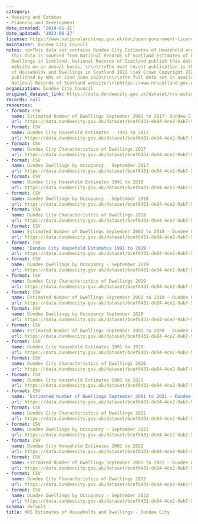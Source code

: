 ```yaml
---
category:
- Housing and Estates
- Planning and Development
date_created: '2019-01-31'
date_updated: '2023-06-27'
license: https://www.nationalarchives.gov.uk/doc/open-government-licence/version/3/
maintainer: Dundee City Council
notes: <p>This data set contains Dundee City Estimates of Household and Dwellings.
  This data is sourced from National Records of Scotland Estimates of Households and
  Dwellings in Scotland. National Records of Scotland publish this data set on their
  website on an annual basis. \r\n\r\nThe most recent publication is the NRS Estimates
  of Households and Dwellings in Scotland 2022 \xa9 Crown Copyright 2023 which was
  published by NRS on 22nd June 2023\r\n\r\nThe full data set is available on the
  National Records of Scotland website:\r\nhttps://www.nrscotland.gov.uk/statistics-and-data/statistics/statistics-by-theme/households/household-estimates/2022</p>
organization: Dundee City Council
original_dataset_link: https://data.dundeecity.gov.uk/dataset/nrs-estimates-of-households-and-dwellings
records: null
resources:
- format: CSV
  name: Estimated Number of Dwellings September 2001 to 2017- Dundee City
  url: https://data.dundeecity.gov.uk/dataset/bcef6431-de84-4ce2-9ab7-57f2445f129f/resource/3b02d85b-344b-472a-ae54-77353a9b42d5/download/dundee_dwelling_estimates.csv
- format: CSV
  name: Dundee City Household Estimates - 1991 to 2017
  url: https://data.dundeecity.gov.uk/dataset/bcef6431-de84-4ce2-9ab7-57f2445f129f/resource/cb7fe0a3-1422-4662-a8c1-f4bd77192c42/download/dundee_household_estimates.csv
- format: CSV
  name: Dundee City Characteristics of Dwellings 2017
  url: https://data.dundeecity.gov.uk/dataset/bcef6431-de84-4ce2-9ab7-57f2445f129f/resource/f5e1f70a-3245-49cf-af2a-bc1472c8f95f/download/dwelling_17.csv
- format: CSV
  name: Dundee Dwellings by Occupancy - September 2017
  url: https://data.dundeecity.gov.uk/dataset/bcef6431-de84-4ce2-9ab7-57f2445f129f/resource/08a47350-2207-41df-a6bf-a53d96530a4b/download/dwelling_occupsept17.csv
- format: CSV
  name: Dundee City Household Estimates 1991 to 2018
  url: https://data.dundeecity.gov.uk/dataset/bcef6431-de84-4ce2-9ab7-57f2445f129f/resource/987c4747-2e9e-4543-9a7e-c859f627b325/download/household_estimates_1991_2018_dundee_city.csv
- format: CSV
  name: Dundee Dwellings by Occupancy - September 2018
  url: https://data.dundeecity.gov.uk/dataset/bcef6431-de84-4ce2-9ab7-57f2445f129f/resource/f1246263-4390-4992-a483-0d91156d282f/download/2018_dundee_dwellings_occupancy.csv
- format: CSV
  name: Dundee City Characteristics of Dwellings 2018
  url: https://data.dundeecity.gov.uk/dataset/bcef6431-de84-4ce2-9ab7-57f2445f129f/resource/e271fd72-2a34-4b23-9f07-6c093cdc2f63/download/characteristics_dwellings_2018.csv
- format: CSV
  name: Estimated Number of Dwellings September 2001 to 2018 - Dundee City
  url: https://data.dundeecity.gov.uk/dataset/bcef6431-de84-4ce2-9ab7-57f2445f129f/resource/a4d377f5-cbd0-41a3-9933-4bde306b6440/download/dwellings_2001_2018.csv
- format: CSV
  name: 'Dundee City Household Estimates 1991 to 2019 '
  url: https://data.dundeecity.gov.uk/dataset/bcef6431-de84-4ce2-9ab7-57f2445f129f/resource/7fca0285-8fb9-490e-a58d-8e1b8f61f4f8/download/hhold_estimates_2019.csv
- format: CSV
  name: Dundee Dwellings by Occupancy - September 2019
  url: https://data.dundeecity.gov.uk/dataset/bcef6431-de84-4ce2-9ab7-57f2445f129f/resource/1d16500e-1849-4c50-b941-32b8cf3a120d/download/2019_dundee_dwelling_occupancy.csv
- format: CSV
  name: Dundee City Characteristics of Dwellings 2019
  url: https://data.dundeecity.gov.uk/dataset/bcef6431-de84-4ce2-9ab7-57f2445f129f/resource/3fc6d2c2-55ae-4e0f-a720-234285883434/download/dundee_characteristics_2019.csv
- format: CSV
  name: Estimated Number of Dwellings September 2001 to 2019 - Dundee City
  url: https://data.dundeecity.gov.uk/dataset/bcef6431-de84-4ce2-9ab7-57f2445f129f/resource/280d6601-4106-4c7e-a69b-f34410c66176/download/dundee_dwellings_estimates_2019.csv
- format: CSV
  name: Dundee Dwellings by Occupancy September 2020
  url: https://data.dundeecity.gov.uk/dataset/bcef6431-de84-4ce2-9ab7-57f2445f129f/resource/e0ab9e34-be35-4290-84e8-0a485b05bfda/download/2020_dwellings_occupancy_dundeec.csv
- format: CSV
  name: Estimated Number of Dwellings September 2001 to 2020 - Dundee City
  url: https://data.dundeecity.gov.uk/dataset/bcef6431-de84-4ce2-9ab7-57f2445f129f/resource/228718d2-6e0c-4df5-9ffa-3511383bce94/download/2020_dwelling_estimates_dundee.csv
- format: CSV
  name: Dundee City Household Estimates 1991 to 2020
  url: https://data.dundeecity.gov.uk/dataset/bcef6431-de84-4ce2-9ab7-57f2445f129f/resource/b7a6e3e9-42a6-46bc-8816-d003846f9ee0/download/nrs_2020_hhold_estimates.csv
- format: CSV
  name: Dundee City Characteristics of Dwellings 2020
  url: https://data.dundeecity.gov.uk/dataset/bcef6431-de84-4ce2-9ab7-57f2445f129f/resource/0385ce11-41be-4cfe-a3f8-3ffec8749f11/download/2020_dwelling_characteristics.csv
- format: CSV
  name: Dundee City Household Estimates 2001 to 2021
  url: https://data.dundeecity.gov.uk/dataset/bcef6431-de84-4ce2-9ab7-57f2445f129f/resource/ec2b522c-752c-44c4-9d01-cce236cd03a3/download/nrs_dundee_hh_estimates_2001_2021.csv
- format: CSV
  name: 'Estimated Number of Dwellings September 2001 to 2021 - Dundee City '
  url: https://data.dundeecity.gov.uk/dataset/bcef6431-de84-4ce2-9ab7-57f2445f129f/resource/37fffe9e-48ea-4a2b-ad6d-77cc00aa2b16/download/nrs_dwell_estimates_dundee_2001_2021.csv
- format: CSV
  name: Dundee City Characteristics of Dwellings 2021
  url: https://data.dundeecity.gov.uk/dataset/bcef6431-de84-4ce2-9ab7-57f2445f129f/resource/35e2d246-1354-4e6c-9843-afbf0f0c93f5/download/nrs_characteristics_dwellings_dec2021.csv
- format: CSV
  name: Dundee Dwellings by Occupancy - September 2021
  url: https://data.dundeecity.gov.uk/dataset/bcef6431-de84-4ce2-9ab7-57f2445f129f/resource/0f42068c-6ad1-4827-a459-2d69cbc900e9/download/dundee_dwellings_occupancy_sept21.csv
- format: CSV
  name: Dundee City Household Estimates 2001 to 2022
  url: https://data.dundeecity.gov.uk/dataset/bcef6431-de84-4ce2-9ab7-57f2445f129f/resource/0b7b289a-7976-4c70-947a-f2d93e1d2a00/download/nrs_dundee_hhold_estimates_2001_2022.csv
- format: CSV
  name: Estimated Number of Dwellings September 2001 to 2022 - Dundee City
  url: https://data.dundeecity.gov.uk/dataset/bcef6431-de84-4ce2-9ab7-57f2445f129f/resource/f71d5249-4d9a-415d-a641-f82b62b2f535/download/estimated_no_dwellings_sept_2001_2022.csv
- format: CSV
  name: Dundee City Characteristics of Dwellings 2022
  url: https://data.dundeecity.gov.uk/dataset/bcef6431-de84-4ce2-9ab7-57f2445f129f/resource/3115ff53-80e3-4e2b-b83a-8ae84844c50e/download/dundee_characteristics_dwellings_2022.csv
- format: CSV
  name: Dundee Dwellings by Occupancy - September 2022
  url: https://data.dundeecity.gov.uk/dataset/bcef6431-de84-4ce2-9ab7-57f2445f129f/resource/2e2011dc-b148-4ba0-bdf5-f6ff591b6589/download/nrs_dundee_dwellings_occupancy_sept2022.csv
schema: default
title: NRS Estimates of Households and Dwellings - Dundee City
---
```

